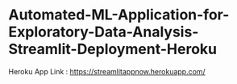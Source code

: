 # Automated-ML-Application-for-Exploratory-Data-Analysis-Streamlit-Deployment-Heroku
Heroku App Link : https://streamlitappnow.herokuapp.com/
